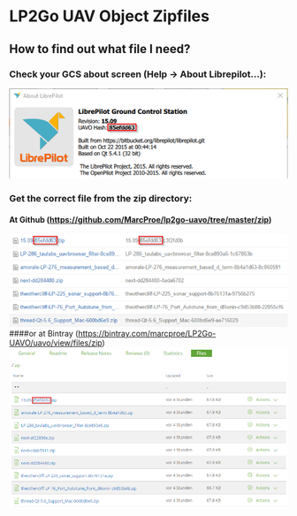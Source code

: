 # LP2Go UAV Object Zipfiles

## How to find out what file I need?
### Check your GCS about screen (Help -> About Librepilot...):
![About Screen](https://raw.githubusercontent.com/MarcProe/lp2go-uavo/master/wiki/about.png)

### Get the correct file from the zip directory:
#### At Github (https://github.com/MarcProe/lp2go-uavo/tree/master/zip)
![Github](https://raw.githubusercontent.com/MarcProe/lp2go-uavo/master/wiki/file.png)
####or at Bintray (https://bintray.com/marcproe/LP2Go-UAVO/uavo/view/files/zip)
![Bintray](https://raw.githubusercontent.com/MarcProe/lp2go-uavo/master/wiki/bintray.png)
